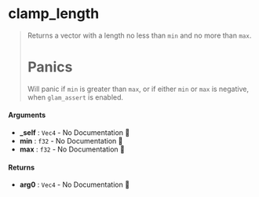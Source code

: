 # clamp\_length

>  Returns a vector with a length no less than `min` and no more than `max`.
>  # Panics
>  Will panic if `min` is greater than `max`, or if either `min` or `max` is negative, when `glam_assert` is enabled.

#### Arguments

- **\_self** : `Vec4` \- No Documentation 🚧
- **min** : `f32` \- No Documentation 🚧
- **max** : `f32` \- No Documentation 🚧

#### Returns

- **arg0** : `Vec4` \- No Documentation 🚧